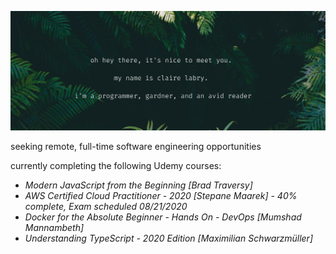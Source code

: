 
![](https://raw.githubusercontent.com/claire-labry/claire-labry/master/img/heythere.png)

seeking remote, full-time software engineering opportunities  

currently completing the following Udemy courses:

- *Modern JavaScript from the Beginning [Brad Traversy]* 
- *AWS Certified Cloud Practitioner - 2020 [Stepane Maarek] - 40% complete, Exam scheduled 08/21/2020*
- *Docker for the Absolute Beginner - Hands On - DevOps [Mumshad Mannambeth]* 
- *Understanding TypeScript - 2020 Edition [Maximilian Schwarzmüller]*
